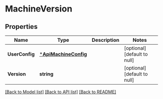 # MachineVersion

## Properties
Name | Type | Description | Notes
------------ | ------------- | ------------- | -------------
**UserConfig** | [***ApiMachineConfig**](api.MachineConfig.md) |  | [optional] [default to null]
**Version** | **string** |  | [optional] [default to null]

[[Back to Model list]](../README.md#documentation-for-models) [[Back to API list]](../README.md#documentation-for-api-endpoints) [[Back to README]](../README.md)


